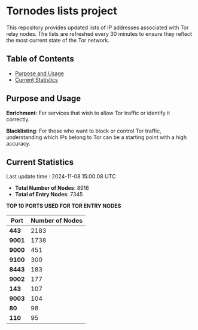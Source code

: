 # Tornodes lists project

This repository provides updated lists of IP addresses associated with Tor relay nodes. The lists are refreshed every 30 minutes to ensure they reflect the most current state of the Tor network.

## Table of Contents

- [Purpose and Usage](#purpose-and-usage)
- [Current Statistics](#current-statistics)


## Purpose and Usage

**Enrichment**: For services that wish to allow Tor traffic or identify it correctly.

**Blacklisting**: For those who want to block or control Tor traffic, understanding which IPs belong to Tor can be a starting point with a high accuracy.

## Current Statistics

Last update time : 2024-11-08 15:00:08 UTC

- **Total Number of Nodes**: 8916
- **Total of Entry Nodes**: 7345

**TOP 10 PORTS USED FOR TOR ENTRY NODES**

| **Port** | **Number of Nodes** |
|------|-----------------|
| **443**   | 2183  |
| **9001**   | 1738  |
| **9000**   | 451  |
| **9100**   | 300  |
| **8443**   | 183  |
| **9002**   | 177  |
| **143**   | 107  |
| **9003**   | 104  |
| **80**   | 98  |
| **110**   | 95  |

